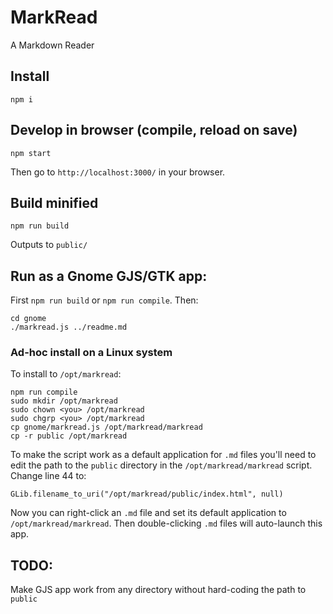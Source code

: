 # MarkRead

A Markdown Reader

## Install

	npm i

## Develop in browser (compile, reload on save)

	npm start

Then go to `http://localhost:3000/` in your browser.

## Build minified

	npm run build

Outputs to `public/`

## Run as a Gnome GJS/GTK app:

First `npm run build` or `npm run compile`. Then:

	cd gnome
	./markread.js ../readme.md

### Ad-hoc install on a Linux system

To install to `/opt/markread`:

	npm run compile
	sudo mkdir /opt/markread
	sudo chown <you> /opt/markread
	sudo chgrp <you> /opt/markread
	cp gnome/markread.js /opt/markread/markread
	cp -r public /opt/markread

To make the script work as a default application for `.md` files you'll need to edit the path to the `public` directory in the `/opt/markread/markread` script. Change line 44 to:

	GLib.filename_to_uri("/opt/markread/public/index.html", null)

Now you can right-click an `.md` file and set its default application to `/opt/markread/markread`. Then double-clicking `.md` files will auto-launch this app.

## TODO:

Make GJS app work from any directory without hard-coding the path to `public`
